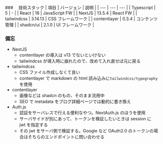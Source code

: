 ###　 技術スタック
| 項目 | バージョン | 説明 |
| --- | --- | --- |
| Typescript | 5 | - |
| React | 18 | JavaScript FW |
| NextJS | 13.5.4 | React FW |
| tailwindcss | 3.14.13 | CSS フレームワーク |
| contentlayer | 0.3.4 | コンテンツ管理 |
| shadcn/ui | 2.1.0 | UI フレームワーク |

### 備忘

- NextJS
  - contentlayer の導入は v13 でないといけない
  - tailwindcss が導入時に崩れたので、改めて入れ直せば元に戻る
- tailwindcss
  - CSS ファイル作成しなくて良い
  - contentlayer で markdown の html 読み込みに`tailwindcss/typography`を使用
- contentlayer
  - 画像などは shadcn のもの、そのまま流用中
  - SEO で metadata をブログ詳細ページでは動的に書き換え
- Auth.js
  - 認証をサーバレスで行える便利なやつ。NextAuth.js のほうを使用
  - サーバサイドが別にあって、トークンを検証したいときは session に jwt を指定する
  - その jwt をサーバ側で検証する。Google など OAuth2.0 のトークンの場合はそちらのエンドポイントに問い合わせる
